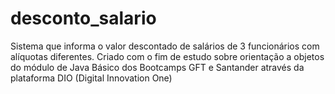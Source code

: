# desconto_salario
Sistema que informa o valor descontado de salários de 3 funcionários com alíquotas diferentes. Criado com o fim de estudo sobre orientação a objetos do módulo de Java Básico dos Bootcamps GFT e Santander através da plataforma DIO (Digital Innovation One)
